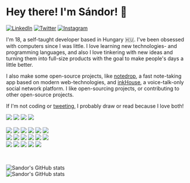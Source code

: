 # **Hey there! I'm Sándor! 👋**

<p align="left">
  <a href="https://www.linkedin.com/in/sndrkrly/">
  <img src="https://img.shields.io/badge/-LinkedIn-%233781da" alt="LinkedIn"/></a> 
  <a href="https://www.twitter.com/visionbysndr">
  <img src="https://img.shields.io/badge/-Twitter-%231DA1F2" alt="Twitter" /></a> 
  <a href="https://www.instagram.com/sndrkrly/">
  <img src="https://img.shields.io/badge/-Instagram-%23eb13a5" alt="Instagram" /></a> 
</p>

I'm 18, a self-taught developer based in Hungary 🇭🇺. 
I've been obsessed with computers since I was little. 
I love learning new technologies- and programming languages, and also I love tinkering with new ideas and turning them 
into full-size products with the goal to make people's days a little better.

I also make some open-source projects, like [notedrop](https://github.com/sndrkrly/notedrop), a fast note-taking app based on modern web-technologies, and [inkHouse](https://github.com/sndrkrly/inkhouse), a voice-talk-only social network platform. 
I like open-sourcing projects, or contributing to other open-source projects.

If I'm not coding or [tweeting](https://twitter.com/visionbysndr), I probably draw or read because I love both!

<p align="center flex flex-col">
  <img src='https://img.shields.io/badge/mac%20os-000000?style=for-the-badge&logo=apple&logoColor=white'/>
  <img src='https://img.shields.io/static/v1?style=for-the-badge&message=Neovim&color=57A143&logo=Neovim&logoColor=FFFFFF&label=)'/>
  
  <img src='https://img.shields.io/badge/GIT-E44C30?style=for-the-badge&logo=git&logoColor=white'/>
  <img src='https://img.shields.io/badge/Netlify-00C7B7?style=for-the-badge&logo=netlify&logoColor=white'/> <br /> <br />
  <img src='https://img.shields.io/badge/JavaScript-323330?style=for-the-badge&logo=javascript&logoColor=F7DF1E'/>
  <img src='https://img.shields.io/badge/TypeScript-007ACC?style=for-the-badge&logo=typescript&logoColor=white'/>
  <img src='https://img.shields.io/badge/HTML5-E34F26?style=for-the-badge&logo=html5&logoColor=white'/>
  <img src='https://img.shields.io/badge/CSS3-1572B6?style=for-the-badge&logo=css3&logoColor=white'/>
  <img src='https://img.shields.io/badge/Node.js-43853D?style=for-the-badge&logo=node.js&logoColor=white'/>
  <img src='https://img.shields.io/badge/Swift-FA7343?style=for-the-badge&logo=swift&logoColor=white'/> <br />
  <img src='https://img.shields.io/badge/Lua-2C2D72?style=for-the-badge&logo=lua&logoColor=white'/>
  <img src='https://img.shields.io/badge/Express.js-404D59?style=for-the-badge'/>
  <img src='https://img.shields.io/badge/React-20232A?style=for-the-badge&logo=react&logoColor=61DAFB'/>
  <img src='https://img.shields.io/badge/React_Native-20232A?style=for-the-badge&logo=react&logoColor=61DAFB'/>
  <img src='https://img.shields.io/badge/Svelte-4A4A55?style=for-the-badge&logo=svelte&logoColor=FF3E00'/>
  <img src='https://img.shields.io/badge/Vue.js-35495E?style=for-the-badge&logo=vue.js&logoColor=4FC08D'/> <br />
  <img src='https://img.shields.io/badge/MongoDB-4EA94B?style=for-the-badge&logo=mongodb&logoColor=white'/>
  <img src='https://img.shields.io/badge/PostgreSQL-316192?style=for-the-badge&logo=postgresql&logoColor=white'/>
  <img src='https://img.shields.io/badge/MySQL-00000F?style=for-the-badge&logo=mysql&logoColor=white'/>
  <img src='https://img.shields.io/badge/Redux-593D88?style=for-the-badge&logo=redux&logoColor=white'/>
  <img src='https://img.shields.io/badge/Tailwind_CSS-38B2AC?style=for-the-badge&logo=tailwind-css&logoColor=white'/>
</p>

<br />

![Sandor's GitHub stats](https://github-readme-stats.vercel.app/api?username=sndrkrly&theme=vue&show_icons=true) <br />
![Sandor's GitHub stats](https://github-readme-stats.vercel.app/api/top-langs/?username=sndrkrly&layout=compact&hide=html&theme=vue")

<!--

<table>
<tbody>
<tr>
<td>

# Hey there! I'm Sándor. 👋
  
<p align="left">
  <a href="https://www.linkedin.com/in/mrackwitz/">
  <img src="https://img.shields.io/badge/-LinkedIn-%233781da" alt="LinkedIn"/></a> 
  <a href="https://stackoverflow.com/users/4194189/marius">
  <img src="https://img.shields.io/badge/-Stack%20Overflow-%23f48024" alt="Stack Overflow" /></a> 
  <a href="https://www.twitter.com/mrackwitz">
  <img src="https://img.shields.io/badge/-Twitter-%231DA1F2" alt="Twitter" /></a> 
  <a href="https://www.instagram.com/m1r9us/">
  <img src="https://img.shields.io/badge/-Instagram-%23eb13a5" alt="Instagram" /></a> 
  <a href="https://www.strava.com/athletes/15278401">
  <img src="https://img.shields.io/badge/-Strava-%23fc5201" alt="Strava" /></a> 
</p>


- 🧬 Self-taught developer
- 🇭🇺 Lives in Hungary
- 💁🏼‍♂️ Love learning new technologies- and programming languages,
and love tinkering with new ideas and turning them into full-size products with the goal to make people's days a little better.
- 📫 How to reach me: `marius🐒nlbb⚫️app`
- 📛 Pronouns: he/him


</td>
<td>
  <img src="https://github-readme-stats.vercel.app/api?username=sndrkrly&show_icons=true&count_private=true&theme=vue" />
  <br>
  <img src="https://github-readme-stats.vercel.app/api/top-langs/?username=sndrkrly&layout=compact&hide=html&theme=vue" />
</td>
</tr>
</tbody>
</table>


-->
